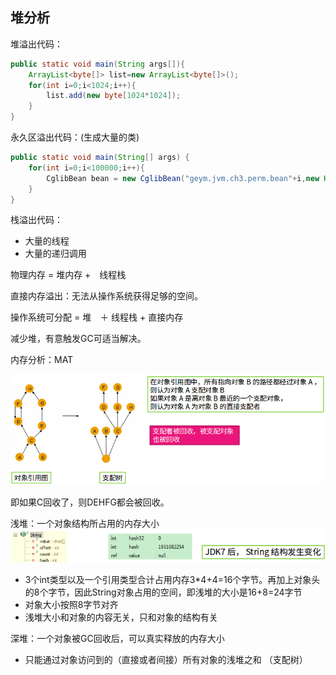 ## 堆分析

堆溢出代码：

```java
public static void main(String args[]){
    ArrayList<byte[]> list=new ArrayList<byte[]>();
    for(int i=0;i<1024;i++){
        list.add(new byte[1024*1024]);
    }
}
```

永久区溢出代码：(生成大量的类)

```java
public static void main(String[] args) {
    for(int i=0;i<100000;i++){
        CglibBean bean = new CglibBean("geym.jvm.ch3.perm.bean"+i,new HashMap());
    }
}
```

栈溢出代码：

- 大量的线程
- 大量的递归调用

物理内存 = 堆内存 +　线程栈

直接内存溢出：无法从操作系统获得足够的空间。

操作系统可分配 = 堆　＋ 线程栈 + 直接内存

减少堆，有意触发GC可适当解决。



内存分析：MAT

![election_48](assets/Selection_489.png)

即如果C回收了，则DEHFG都会被回收。



浅堆：一个对象结构所占用的内存大小![election_49](assets/Selection_490.png)

- 3个int类型以及一个引用类型合计占用内存3*4+4=16个字节。再加上对象头的8个字节，因此String对象占用的空间，即浅堆的大小是16+8=24字节
- 对象大小按照8字节对齐
- 浅堆大小和对象的内容无关，只和对象的结构有关

深堆：一个对象被GC回收后，可以真实释放的内存大小

- 只能通过对象访问到的（直接或者间接）所有对象的浅堆之和 （支配树）